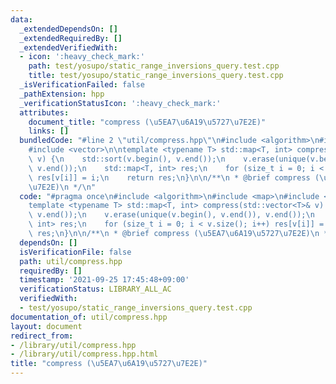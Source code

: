 ```yaml
---
data:
  _extendedDependsOn: []
  _extendedRequiredBy: []
  _extendedVerifiedWith:
  - icon: ':heavy_check_mark:'
    path: test/yosupo/static_range_inversions_query.test.cpp
    title: test/yosupo/static_range_inversions_query.test.cpp
  _isVerificationFailed: false
  _pathExtension: hpp
  _verificationStatusIcon: ':heavy_check_mark:'
  attributes:
    document_title: "compress (\u5EA7\u6A19\u5727\u7E2E)"
    links: []
  bundledCode: "#line 2 \"util/compress.hpp\"\n#include <algorithm>\n#include <map>\n\
    #include <vector>\n\ntemplate <typename T> std::map<T, int> compress(std::vector<T>&\
    \ v) {\n    std::sort(v.begin(), v.end());\n    v.erase(unique(v.begin(), v.end()),\
    \ v.end());\n    std::map<T, int> res;\n    for (size_t i = 0; i < v.size(); i++)\
    \ res[v[i]] = i;\n    return res;\n}\n\n/**\n * @brief compress (\u5EA7\u6A19\u5727\
    \u7E2E)\n */\n"
  code: "#pragma once\n#include <algorithm>\n#include <map>\n#include <vector>\n\n\
    template <typename T> std::map<T, int> compress(std::vector<T>& v) {\n    std::sort(v.begin(),\
    \ v.end());\n    v.erase(unique(v.begin(), v.end()), v.end());\n    std::map<T,\
    \ int> res;\n    for (size_t i = 0; i < v.size(); i++) res[v[i]] = i;\n    return\
    \ res;\n}\n\n/**\n * @brief compress (\u5EA7\u6A19\u5727\u7E2E)\n */"
  dependsOn: []
  isVerificationFile: false
  path: util/compress.hpp
  requiredBy: []
  timestamp: '2021-09-25 17:45:48+09:00'
  verificationStatus: LIBRARY_ALL_AC
  verifiedWith:
  - test/yosupo/static_range_inversions_query.test.cpp
documentation_of: util/compress.hpp
layout: document
redirect_from:
- /library/util/compress.hpp
- /library/util/compress.hpp.html
title: "compress (\u5EA7\u6A19\u5727\u7E2E)"
---
```

